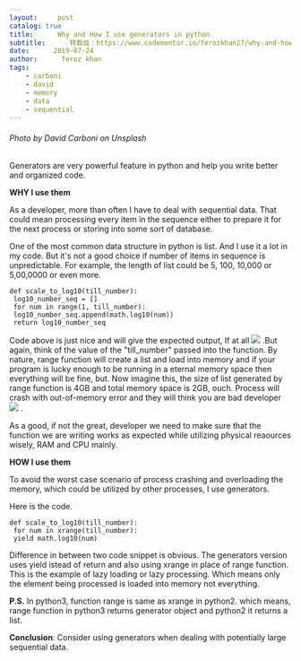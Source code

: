```yaml
---
layout:     post
catalog: true
title:      Why and How I use generators in python
subtitle:      转载自：https://www.codementor.io/ferozkhan27/why-and-how-i-use-generators-in-python-x6telsk8b
date:      2019-07-24
author:      feroz khan
tags:
    - carboni
    - david
    - memory
    - data
    - sequential
---
```


######  Photo by David Carboni on Unsplash

Generators are very powerful feature in python and help you write better and organized code.

**WHY I use them**

As a developer, more than often I have to deal with sequential data. That could mean processing every item in the sequence either to prepare it for the next process or storing into some sort of database.

One of the most common data structure in python is list. And I use it a lot in my code. But it's not a good choice if number of items in sequence is unpredictable. For example, the length of list could be 5, 100, 10,000 or 5,00,0000 or even more.

```
def scale_to_log10(till_number):
 log10_number_seq = []
 for num in range(1, till_number):
 log10_number_seq.append(math.log10(num))
 return log10_number_seq

```

Code above is just nice and will give the expected output, If at all ![](https://twemoji.maxcdn.com/2/72x72/1f603.png)
.But again, think of the value of the "till_number" passed into the function. By nature, range function will create a list and load into memory and if your program is lucky enough to be running in a eternal memory space then everything will be fine, but. Now imagine this, the size of list generated by range function is 4GB and total memory space is 2GB, ouch. Process will crash with out-of-memory error and they will think you are bad developer ![](https://twemoji.maxcdn.com/2/72x72/1f615.png)
.

As a good, if not the great, developer we need to make sure that the function we are writing works as expected while utilizing physical reaources wisely, RAM and CPU mainly.

**HOW I use them**

To avoid the worst case scenario of process crashing and overloading the memory, which could be utilized by other processes, I use generators.

Here is the code.

```
def scale_to_log10(till_number):
 for num in xrange(till_number):
 yield math.log10(num)

```

Difference in between two code snippet is obvious. The generators version uses yield istead of return and also using xrange in place of range function. This is the example of lazy loading or lazy processing. Which means only the element being processed is loaded into memory not everything.

**P.S.** In python3, function range is same as xrange in python2. which means, range function in python3 returns generator object and python2 it returns a list.

**Conclusion**: Consider using generators when dealing with potentially large sequential data.
